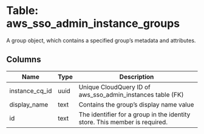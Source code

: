 
# Table: aws_sso_admin_instance_groups
A group object, which contains a specified group’s metadata and attributes.
## Columns
| Name        | Type           | Description  |
| ------------- | ------------- | -----  |
|instance_cq_id|uuid|Unique CloudQuery ID of aws_sso_admin_instances table (FK)|
|display_name|text|Contains the group’s display name value|
|id|text|The identifier for a group in the identity store.  This member is required.|
